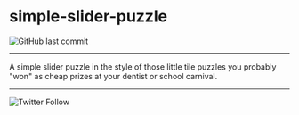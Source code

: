 # simple-slider-puzzle

![GitHub last commit](https://img.shields.io/github/last-commit/lastres0rt/simple-slider-puzzle.svg)

*****

A simple slider puzzle in the style of those little tile puzzles you probably "won" as cheap prizes at your dentist or school carnival.

*****

![Twitter Follow](https://img.shields.io/twitter/follow/lastres0rt.svg?style=social)
